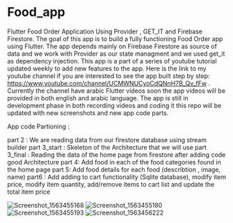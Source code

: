 # Food_app
Flutter Food Order Application Using Provider , GET_IT and Firebase Firestore.
The goal of this app is to build a fully functioning Food Order app using Flutter. The app depends mainly on Firebase Firestore as source of data and we work with Provider as our state managment and we used get_it as dependency injection. This app is a part of a series of youtube tutorial updated weekly to add new features to the app. Here is the link to my youtube channel if you are interested to see the app built step by step: https://www.youtube.com/channel/UCMWNUCyoCdQNnH7B_Qv_fFw .
Currently the channel have arabic Flutter videos soon the app videos will be provided in both english and arabic language.
The app is still in development phase in both recording videos and coding it this repo will be updated with new screenshots and 
new app code parts. 
 
App code Partioning :

part 2 : We are reading data from our firestore database using stream builder 
part 3_start : Skeleton  of the Architecture  that we will use 
part 3_final : Reading the data of the home page from firestore after adding code good Architecture
part 4: Add food in each of the food categories found in the home page 
part 5: Add food details for each food (describtion , image, name)
part6 : Add adding to cart functionality (Sqlite database), modify item price, modify item quantity, add/remove items to cart list and update the total item price



![Screenshot_1563455168](https://user-images.githubusercontent.com/29692898/61460842-db773f00-a96f-11e9-8f42-e8ded86b9b99.png)
![Screenshot_1563455180](https://user-images.githubusercontent.com/29692898/61460846-ddd99900-a96f-11e9-9bf6-03dcc14765f1.png)
![Screenshot_1563455193](https://user-images.githubusercontent.com/29692898/61460850-df0ac600-a96f-11e9-85de-416ed79fed0f.png)
![Screenshot_1563456222](https://user-images.githubusercontent.com/29692898/61461110-58a2b400-a970-11e9-8a5b-aa5686161216.png)
